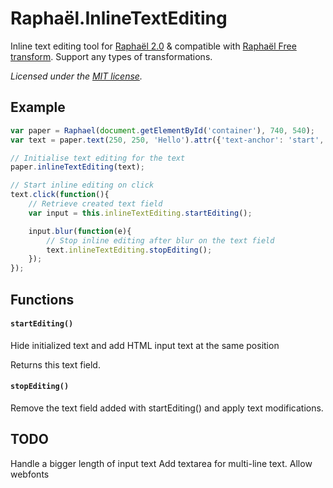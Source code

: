 Raphaël.InlineTextEditing
====================

Inline text editing tool for [Raphaël 2.0](http://raphaeljs.com/) & compatible with [Raphaël Free transform](https://github.com/ElbertF/Raphael.FreeTransform).
Support any types of transformations.

 *Licensed under the [MIT license](http://www.opensource.org/licenses/mit-license.php).*

Example
-------

```javascript
var paper = Raphael(document.getElementById('container'), 740, 540);
var text = paper.text(250, 250, 'Hello').attr({'text-anchor': 'start', 'font-size': '25px'}).transform(['T', 242, -174, 'R', 36.9973, 'S', 2.0631, 1]);

// Initialise text editing for the text
paper.inlineTextEditing(text);

// Start inline editing on click
text.click(function(){
	// Retrieve created text field
	var input = this.inlineTextEditing.startEditing();

	input.blur(function(e){
		// Stop inline editing after blur on the text field
		text.inlineTextEditing.stopEditing();
	});
});
```

Functions
---------
#### `startEditing()`
Hide initialized text and add HTML input text at the same position

Returns this text field.

#### `stopEditing()`
Remove the text field added with startEditing() and apply text modifications.


TODO
----
Handle a bigger length of input text
Add textarea for multi-line text.
Allow webfonts
